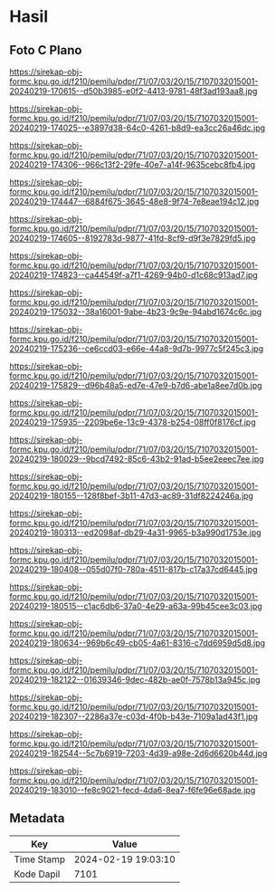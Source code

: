 # Hasil

## Foto C Plano

https://sirekap-obj-formc.kpu.go.id/f210/pemilu/pdpr/71/07/03/20/15/7107032015001-20240219-170615--d50b3985-e0f2-4413-9781-48f3ad193aa8.jpg

https://sirekap-obj-formc.kpu.go.id/f210/pemilu/pdpr/71/07/03/20/15/7107032015001-20240219-174025--e3897d38-64c0-4261-b8d9-ea3cc26a46dc.jpg

https://sirekap-obj-formc.kpu.go.id/f210/pemilu/pdpr/71/07/03/20/15/7107032015001-20240219-174306--966c13f2-29fe-40e7-a14f-9635cebc8fb4.jpg

https://sirekap-obj-formc.kpu.go.id/f210/pemilu/pdpr/71/07/03/20/15/7107032015001-20240219-174447--6884f675-3645-48e8-9f74-7e8eae194c12.jpg

https://sirekap-obj-formc.kpu.go.id/f210/pemilu/pdpr/71/07/03/20/15/7107032015001-20240219-174605--8192783d-9877-41fd-8cf9-d9f3e7829fd5.jpg

https://sirekap-obj-formc.kpu.go.id/f210/pemilu/pdpr/71/07/03/20/15/7107032015001-20240219-174823--ca44549f-a7f1-4269-94b0-d1c68c913ad7.jpg

https://sirekap-obj-formc.kpu.go.id/f210/pemilu/pdpr/71/07/03/20/15/7107032015001-20240219-175032--38a16001-9abe-4b23-9c9e-94abd1674c6c.jpg

https://sirekap-obj-formc.kpu.go.id/f210/pemilu/pdpr/71/07/03/20/15/7107032015001-20240219-175236--ce6ccd03-e66e-44a8-9d7b-9977c5f245c3.jpg

https://sirekap-obj-formc.kpu.go.id/f210/pemilu/pdpr/71/07/03/20/15/7107032015001-20240219-175829--d96b48a5-ed7e-47e9-b7d6-abe1a8ee7d0b.jpg

https://sirekap-obj-formc.kpu.go.id/f210/pemilu/pdpr/71/07/03/20/15/7107032015001-20240219-175935--2209be6e-13c9-4378-b254-08ff0f8176cf.jpg

https://sirekap-obj-formc.kpu.go.id/f210/pemilu/pdpr/71/07/03/20/15/7107032015001-20240219-180029--9bcd7492-85c6-43b2-91ad-b5ee2eeec7ee.jpg

https://sirekap-obj-formc.kpu.go.id/f210/pemilu/pdpr/71/07/03/20/15/7107032015001-20240219-180155--128f8bef-3b11-47d3-ac89-31df8224246a.jpg

https://sirekap-obj-formc.kpu.go.id/f210/pemilu/pdpr/71/07/03/20/15/7107032015001-20240219-180313--ed2098af-db29-4a31-9965-b3a990d1753e.jpg

https://sirekap-obj-formc.kpu.go.id/f210/pemilu/pdpr/71/07/03/20/15/7107032015001-20240219-180408--055d07f0-780a-4511-817b-c17a37cd6445.jpg

https://sirekap-obj-formc.kpu.go.id/f210/pemilu/pdpr/71/07/03/20/15/7107032015001-20240219-180515--c1ac6db6-37a0-4e29-a63a-99b45cee3c03.jpg

https://sirekap-obj-formc.kpu.go.id/f210/pemilu/pdpr/71/07/03/20/15/7107032015001-20240219-180634--969b6c49-cb05-4a61-8316-c7dd6959d5d8.jpg

https://sirekap-obj-formc.kpu.go.id/f210/pemilu/pdpr/71/07/03/20/15/7107032015001-20240219-182122--01639346-9dec-482b-ae0f-7578b13a945c.jpg

https://sirekap-obj-formc.kpu.go.id/f210/pemilu/pdpr/71/07/03/20/15/7107032015001-20240219-182307--2286a37e-c03d-4f0b-b43e-7109a1ad43f1.jpg

https://sirekap-obj-formc.kpu.go.id/f210/pemilu/pdpr/71/07/03/20/15/7107032015001-20240219-182544--5c7b6919-7203-4d39-a98e-2d6d6620b44d.jpg

https://sirekap-obj-formc.kpu.go.id/f210/pemilu/pdpr/71/07/03/20/15/7107032015001-20240219-183010--fe8c9021-fecd-4da6-8ea7-f6fe96e68ade.jpg


## Metadata

| Key        | Value               |
| ---------- | ------------------- |
| Time Stamp | 2024-02-19 19:03:10 |
| Kode Dapil | 7101                |



